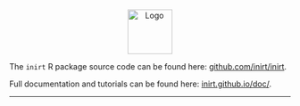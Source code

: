 <!-- Improved compatibility of back to top link: See: https://github.com/othneildrew/Best-README-Template/pull/73 -->
<a name="readme-top"></a>
<!-- PROJECT LOGO -->
<br />
<div align="center">
  <a href="https://github.com/othneildrew/Best-README-Template">
    <img src="https://github.com/inirt/.github/blob/master/images/hex-inirt.png" alt="Logo" width="80" height="80">
  </a>
</div>

The `inirt` R package source code can be found here: [github.com/inirt/inirt](https://github.com/inirt/inirt).

Full documentation and tutorials can be found here: [inirt.github.io/doc/](https://inirt.github.io/doc/).

---
